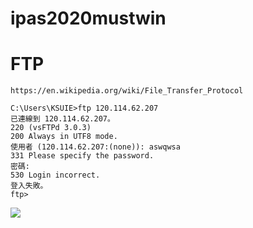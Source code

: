 # ipas2020mustwin

# FTP
```
https://en.wikipedia.org/wiki/File_Transfer_Protocol

```
```
C:\Users\KSUIE>ftp 120.114.62.207
已連線到 120.114.62.207。
220 (vsFTPd 3.0.3)
200 Always in UTF8 mode.
使用者 (120.114.62.207:(none)): aswqwsa
331 Please specify the password.
密碼:
530 Login incorrect.
登入失敗。
ftp>
```
![](./connect2google20201012.pcapng)
